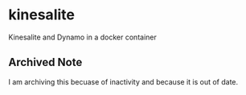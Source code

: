 # kinesalite
Kinesalite and Dynamo in a docker container

## Archived Note 

I am archiving this becuase of inactivity and because it is out of date.
